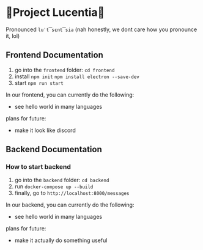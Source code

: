 # 🌟Project Lucentia🌟

Pronounced `luˈt͡sɛnt͡sia` (nah honestly, we dont care how you pronounce it, lol)

## Frontend Documentation

1. go into the `frontend` folder: `cd frontend`
2. install `npm init` `npm install electron --save-dev`
3. start `npm run start`

In our frontend, you can currently do the following:

- see hello world in many languages

plans for future:

- make it look like discord

## Backend Documentation

### How to start backend

1. go into the `backend` folder: `cd backend`
2. run `docker-compose up --build`
3. finally, go to `http://localhost:8000/messages`

In our backend, you can currently do the following:

- see hello world in many languages

plans for future:

- make it actually do something useful
